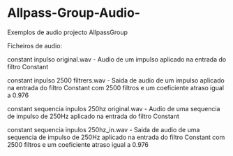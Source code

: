 # Allpass-Group-Audio-
Exemplos de audio projecto AllpassGroup

Ficheiros de audio:

constant inpulso original.wav - Audio de um impulso aplicado na entrada do filtro Constant 

constant inpulso 2500 filtrers.wav - Saida de audio de um impulso aplicado na entrada do filtro Constant com 2500 filtros e um coeficiente atraso igual a 0.976

constant sequencia inpulos 250hz original.wav - Audio de uma sequencia de impulso de 250Hz aplicado na entrada do filtro Constant

constant sequencia inpulos 250hz_in.wav - Saida de audio de uma sequencia de impulso de 250Hz aplicado na entrada do filtro Constant com 2500 filtros e um coeficiente atraso igual a 0.976
